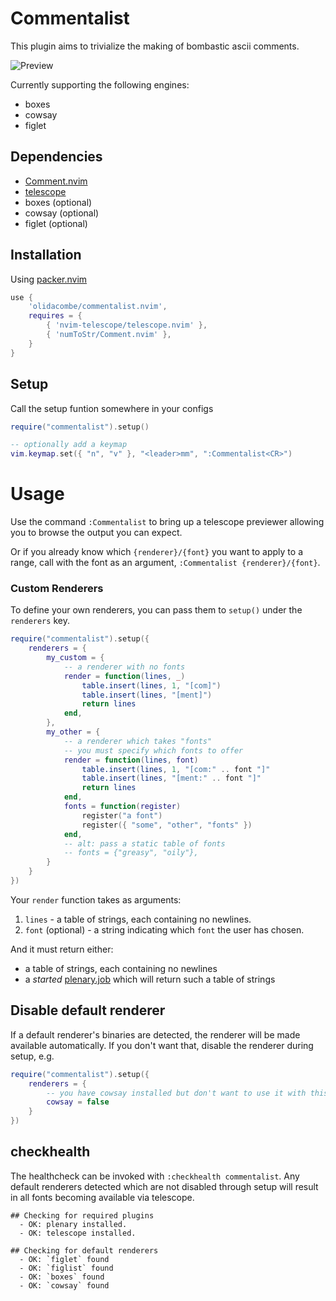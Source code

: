 # Commentalist

This plugin aims to trivialize the making of bombastic ascii comments.

![Preview](https://user-images.githubusercontent.com/1752435/209985337-77a085de-e0d6-43ce-bd87-8bff2f4ca0ae.gif)

Currently supporting the following engines:

+ boxes
+ cowsay
+ figlet


## Dependencies

+ [Comment.nvim](https://github.com/numToStr/Comment.nvim)
+ [telescope](https://github.com/nvim-telescope/telescope.nvim)
+ boxes (optional)
+ cowsay (optional)
+ figlet (optional)


## Installation

Using [packer.nvim](https://github.com/wbthomason/packer.nvim)
```lua
use {
    'olidacombe/commentalist.nvim',
    requires = {
        { 'nvim-telescope/telescope.nvim' },
        { 'numToStr/Comment.nvim' },
    }
}
```

## Setup

Call the setup funtion somewhere in your configs

```lua
require("commentalist").setup()

-- optionally add a keymap
vim.keymap.set({ "n", "v" }, "<leader>mm", ":Commentalist<CR>")
```

# Usage

Use the command `:Commentalist` to bring up a telescope previewer allowing
you to browse the output you can expect.

Or if you already know which `{renderer}/{font}` you want to apply to a range, call with
the font as an argument, `:Commentalist {renderer}/{font}`.


### Custom Renderers

To define your own renderers, you can pass them to `setup()` under the `renderers` key.

```lua
require("commentalist").setup({
    renderers = {
        my_custom = {
            -- a renderer with no fonts
            render = function(lines, _)
                table.insert(lines, 1, "[com]")
                table.insert(lines, "[ment]")
                return lines
            end,
        },
        my_other = {
            -- a renderer which takes "fonts"
            -- you must specify which fonts to offer
            render = function(lines, font)
                table.insert(lines, 1, "[com:" .. font "]"
                table.insert(lines, "[ment:" .. font "]"
                return lines
            end,
            fonts = function(register)
                register("a font")
                register({ "some", "other", "fonts" })
            end,
            -- alt: pass a static table of fonts
            -- fonts = {"greasy", "oily"},
        }
    }
})
```

Your `render` function takes as arguments:

1. `lines` - a table of strings, each containing no newlines.
2. `font` (optional) - a string indicating which `font` the user has chosen.

And it must return either:

- a table of strings, each containing no newlines
- a _started_ [plenary.job](https://github.com/nvim-lua/plenary.nvim/blob/master/lua/plenary/job.lua) which will return such a table of strings


## Disable default renderer

If a default renderer's binaries are detected, the renderer will be made available automatically.  If you don't want that, disable the renderer
during setup, e.g.

```lua
require("commentalist").setup({
    renderers = {
		-- you have cowsay installed but don't want to use it with this plugin
		cowsay = false
	}
})
```

## checkhealth

The healthcheck can be invoked with `:checkhealth commentalist`.  Any default renderers detected which are not disabled through setup
will result in all fonts becoming available via telescope.

```
## Checking for required plugins
  - OK: plenary installed.
  - OK: telescope installed.

## Checking for default renderers
  - OK: `figlet` found
  - OK: `figlist` found
  - OK: `boxes` found
  - OK: `cowsay` found
```
